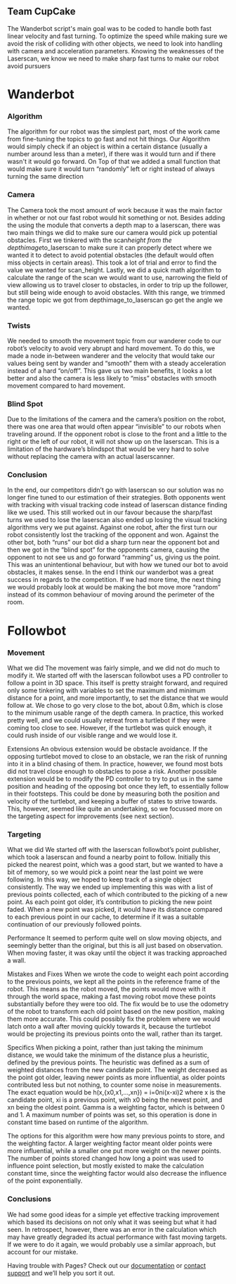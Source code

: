 ## Team CupCake

The Wanderbot script's main goal was to be coded to handle both fast linear velocity and fast turning. To optimize the speed while making sure we avoid the risk of colliding with other objects, we need to look into handling with camera and acceleration parameters. Knowing the weaknesses of the Laserscan, we know we need to make sharp fast turns to make our robot avoid pursuers

# Wanderbot

### Algorithm

The algorithm for our robot was the simplest part, most of the work came from fine-tuning the topics to go fast and not hit things. Our Algorithm would simply check if an object is within a certain distance (usually a number around less than a meter), if there was it would turn and if there wasn't it would go forward. On Top of that we added a small function that would make sure it would turn “randomly” left or right instead of always turning the same direction

### Camera
The Camera took the most amount of work because it was the main factor in whether or not our fast robot would hit something or not. Besides adding the using the module that converts a depth map to a laserscan, there was two main things we did to make sure our camera would pick up potential obstacles. First we tinkered with the scan<u>_</u>height from the depthimage<u>_</u>to_laserscan to make sure it can properly detect where we wanted it to detect to avoid potential obstacles (the default would often miss objects in certain areas). This took a lot of trial and error to find the value we wanted for scan_height. Lastly, we did a quick math algorithm to calculate the range of the scan we would want to use, narrowing the field of view allowing us to travel closer to obstacles, in order to trip up the follower, but still being wide enough to avoid obstacles. With this range, we trimmed the range topic we got from depthimage_to_laserscan go get the angle we wanted.

### Twists
We needed to smooth the movement topic from our wanderer code to our robot’s velocity to avoid very abrupt and hard movement. To do this, we made a node in-between wanderer and the velocity that would take our values being sent by wander and “smooth” them with a steady acceleration instead of a hard “on/off”. This gave us two main benefits, it looks a lot better and also the camera is less likely to “miss” obstacles with smooth movement compared to hard movement.

### Blind Spot 
Due to the limitations of the camera and the camera’s position on the robot, there was one area that would often appear “invisible” to our robots when traveling around. If the opponent robot is close to the front and a little to the right or the left of our robot, it will not show up on the laserscan. This is a limitation of the hardware’s blindspot that would be very hard to solve without replacing the camera with an actual laserscanner.

### Conclusion
In the end, our competitors didn’t go with laserscan so our solution was no longer fine tuned to our estimation of their strategies. Both opponents went with tracking with visual tracking code instead of laserscan distance finding like we used. This still worked out in our favour because the sharp/fast turns we used to lose the laserscan also ended up losing the visual tracking algorithms very we put against. Against one robot, after the first turn our robot consistently lost the tracking of the opponent and won. Against the other bot, both “runs” our bot did a sharp turn near the opponent bot and then we got in the “blind spot” for the opponents camera, causing the opponent to not see us and go forward “ramming” us, giving us the point. This was an unintentional behaviour, but with how we tuned our bot to avoid obstacles, it makes sense. In the end I think our wanderbot was a great success in regards to the competition. If we had more time, the next thing we would probably look at would be making the bot move more “random” instead of its common behaviour of moving around the perimeter of the room.

# Followbot

### Movement
What we did
The movement was fairly simple, and we did not do much to modify it. We started off with the laserscan followbot uses a PD controller to follow a point in 3D space. This itself is pretty straight forward, and required only some tinkering with variables to set the maximum and minimum distance for a point, and more importantly, to set the distance that we would follow at. We chose to go very close to the bot, about 0.8m, which is close to the minimum usable range of the depth camera. In practice, this worked pretty well, and we could usually retreat from a turtlebot if they were coming too close to see. However, if the turtlebot was quick enough, it could rush inside of our visible range and we would lose it.

Extensions
An obvious extension would be obstacle avoidance. If the opposing turtlebot moved to close to an obstacle, we ran the risk of running into it in a blind chasing of them. In practice, however, we found most bots did not travel close enough to obstacles to pose a risk.
Another possible extension would be to modify the PD controller to try to put us in the same position and heading of the opposing bot once they left, to essentially follow in their footsteps. This could be done by measuring both the position and velocity of the turtlebot, and keeping a buffer of states to strive towards. This, however, seemed like quite an undertaking, so we focussed more on the targeting aspect for improvements (see next section).

### Targeting
What we did 
We started off with the laserscan followbot’s point publisher, which took a laserscan and found a nearby point to follow. Initially this picked the nearest point, which was a good start, but we wanted to have a bit of memory, so we would pick a point near the last point we were following. In this way, we hoped to keep track of a single object consistently.
The way we ended up implementing this was with a list of previous points collected, each of which contributed to the picking of a new point. As each point got older, it’s contribution to picking the new point faded. When a new point was picked, it would have its distance compared to each previous point in our cache, to determine if it was a suitable continuation of our previously followed points.

Performance
It seemed to perform quite well on slow moving objects, and seemingly better than the original, but this is all just based on observation. When moving faster, it was okay until the object it was tracking approached a wall.

Mistakes and Fixes
When we wrote the code to weight each point according to the previous points, we kept all the points in the reference frame of the robot. This means as the robot moved, the points would move with it through the world space, making a fast moving robot move these points substantially before they were too old. The fix would be to use the odometry of the robot to transform each old point based on the new position, making them more accurate. This could possibly fix the problem where we would latch onto a wall after moving quickly towards it, because the turtlebot would be projecting its previous points onto the wall, rather than its target.

Specifics
When picking a point, rather than just taking the minimum distance, we would take the minimum of the distance plus a heuristic, defined by the previous points. The heuristic was defined as a sum of weighted distances from the new candidate point. The weight decreased as the point got older, leaving newer points as more influential, as older points contributed less but not nothing, to counter some noise in measurements. The exact equation would be 
h(x,{x0,x1,...,xn}) = i=0ni(x-xi)2
where x is the candidate point, xi is a previous point, with x0 being the newest point, and xn being the oldest point. Gamma is a weighting factor, which is between 0 and 1. A maximum number of points was set, so this operation is done in constant time based on runtime of the algorithm.

The options for this algorithm were how many previous points to store, and the weighting factor. A larger weighting factor meant older points were more influential, while a smaller one put more weight on the newer points. The number of points stored changed how long a point was used to influence point selection, but mostly existed to make the calculation constant time, since the weighting factor would also decrease the influence of the point exponentially.

### Conclusions
We had some good ideas for a simple yet effective tracking improvement which based its decisions on not only what it was seeing but what it had seen. In retrospect, however, there was an error in the calculation which may have greatly degraded its actual performance with fast moving targets. If we were to do it again, we would probably use a similar approach, but account for our mistake.


Having trouble with Pages? Check out our [documentation](https://help.github.com/categories/github-pages-basics/) or [contact support](https://github.com/contact) and we’ll help you sort it out.
